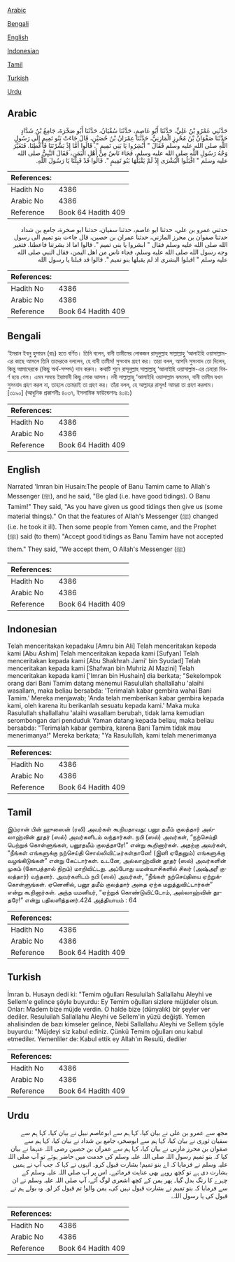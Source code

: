 [Arabic](#arabic)

[Bengali](#bengali)

[English](#english)

[Indonesian](#indonesian)

[Tamil](#tamil)

[Turkish](#turkish)

[Urdu](#urdu)

## Arabic


<div dir="rtl" lang="ar" style={{fontSize:'larger',backgroundColor:'#f8f9fa',padding:20}}>
حَدَّثَنِي عَمْرُو بْنُ عَلِيٍّ، حَدَّثَنَا أَبُو عَاصِمٍ، حَدَّثَنَا سُفْيَانُ، حَدَّثَنَا أَبُو صَخْرَةَ، جَامِعُ بْنُ شَدَّادٍ حَدَّثَنَا صَفْوَانُ بْنُ مُحْرِزٍ الْمَازِنِيُّ، حَدَّثَنَا عِمْرَانُ بْنُ حُصَيْنٍ، قَالَ جَاءَتْ بَنُو تَمِيمٍ إِلَى رَسُولِ اللَّهِ صلى الله عليه وسلم فَقَالَ ‏"‏ أَبْشِرُوا يَا بَنِي تَمِيمٍ ‏"‏‏.‏ قَالُوا أَمَّا إِذْ بَشَّرْتَنَا فَأَعْطِنَا‏.‏ فَتَغَيَّرَ وَجْهُ رَسُولِ اللَّهِ صلى الله عليه وسلم، فَجَاءَ نَاسٌ مِنْ أَهْلِ الْيَمَنِ، فَقَالَ النَّبِيُّ صلى الله عليه وسلم ‏"‏ اقْبَلُوا الْبُشْرَى إِذْ لَمْ يَقْبَلْهَا بَنُو تَمِيمٍ ‏"‏‏.‏ قَالُوا قَدْ قَبِلْنَا يَا رَسُولَ اللَّهِ‏.‏
</div>
<div style={{backgroundColor:'#f8f9fa',padding:20, marginBottom: 10}}><table> <thead> <tr> <th>References:</th> <th></th> </tr> </thead> <tbody><tr><td>Hadith No</td><td>4386</td></tr><tr><td>Arabic No</td><td>4386</td></tr><tr><td>Reference</td><td>Book 64 Hadith 409</td></tr></tbody></table></div>


<div dir="rtl" lang="ar" style={{fontSize:'larger',backgroundColor:'#f8f9fa',padding:20}}>
حدثني عمرو بن علي، حدثنا ابو عاصم، حدثنا سفيان، حدثنا ابو صخرة، جامع بن شداد حدثنا صفوان بن محرز المازني، حدثنا عمران بن حصين، قال جاءت بنو تميم الى رسول الله صلى الله عليه وسلم فقال " ابشروا يا بني تميم ". قالوا اما اذ بشرتنا فاعطنا. فتغير وجه رسول الله صلى الله عليه وسلم، فجاء ناس من اهل اليمن، فقال النبي صلى الله عليه وسلم " اقبلوا البشرى اذ لم يقبلها بنو تميم ". قالوا قد قبلنا يا رسول الله
</div>
<div style={{backgroundColor:'#f8f9fa',padding:20, marginBottom: 10}}><table> <thead> <tr> <th>References:</th> <th></th> </tr> </thead> <tbody><tr><td>Hadith No</td><td>4386</td></tr><tr><td>Arabic No</td><td>4386</td></tr><tr><td>Reference</td><td>Book 64 Hadith 409</td></tr></tbody></table></div>

## Bengali


<div dir="ltr" lang="bn" style={{fontSize:'larger',backgroundColor:'#f8f9fa',padding:20}}>
‘ইমরান ইবনু হুসায়ন (রাঃ) হতে বর্ণিত। তিনি বলেন, বানী তামীমের লোকজন রাসূলুল্লাহ সাল্লাল্লাহু ‘আলাইহি ওয়াসাল্লাম-এর কাছে আসলে তিনি তাদেরকে বললেন, হে বানী তামীম! সুসংবাদ গ্রহণ কর। তারা বলল, আপনি সুসংবাদ তো দিলেন, কিন্তু আমাদেরকে (কিছু অর্থ-সম্পদ) দান করুন। কথাটি শুনে রাসূলুল্লাহ সাল্লাল্লাহু ‘আলাইহি ওয়াসাল্লাম-এর চেহারা বিবর্ণ হয়ে গেল। এমন সময়ে ইয়ামানী কিছু লোক আসল। নবী সাল্লাল্লাহু ‘আলাইহি ওয়াসাল্লাম বললেন, বানী তামীম যখন সুসংবাদ গ্রহণ করল না, তাহলে তোমরাই তা গ্রহণ কর। তাঁরা বলল, হে আল্লাহর রাসূল! আমরা তা গ্রহণ করলাম। [৩১৯০] (আধুনিক প্রকাশনীঃ ৪০৩৭, ইসলামিক ফাউন্ডেশনঃ ৪০৪১)
</div>
<div style={{backgroundColor:'#f8f9fa',padding:20, marginBottom: 10}}><table> <thead> <tr> <th>References:</th> <th></th> </tr> </thead> <tbody><tr><td>Hadith No</td><td>4386</td></tr><tr><td>Arabic No</td><td>4386</td></tr><tr><td>Reference</td><td>Book 64 Hadith 409</td></tr></tbody></table></div>

## English


<div dir="ltr" lang="en" style={{fontSize:'larger',backgroundColor:'#f8f9fa',padding:20}}>
Narrated 'Imran bin Husain:The people of Banu Tamim came to Allah's Messenger (ﷺ), and he said, "Be glad (i.e. have good tidings). O Banu Tamim!" They said, "As you have given us good tidings then give us (some material things)." On that the features of Allah's Messenger (ﷺ) changed (i.e. he took it ill). Then some people from Yemen came, and the Prophet (ﷺ) said (to them) "Accept good tidings as Banu Tamim have not accepted them." They said, "We accept them, O Allah's Messenger (ﷺ)
</div>
<div style={{backgroundColor:'#f8f9fa',padding:20, marginBottom: 10}}><table> <thead> <tr> <th>References:</th> <th></th> </tr> </thead> <tbody><tr><td>Hadith No</td><td>4386</td></tr><tr><td>Arabic No</td><td>4386</td></tr><tr><td>Reference</td><td>Book 64 Hadith 409</td></tr></tbody></table></div>

## Indonesian


<div dir="ltr" lang="id" style={{fontSize:'larger',backgroundColor:'#f8f9fa',padding:20}}>
Telah menceritakan kepadaku [Amru bin Ali] Telah menceritakan kepada kami [Abu Ashim] Telah menceritakan kepada kami [Sufyan] Telah menceritakan kepada kami [Abu Shakhrah Jami' bin Syudad] Telah menceritakan kepada kami [Shafwan bin Muhriz Al Mazini] Telah menceritakan kepada kami ['Imran bin Hushain] dia berkata; "Sekelompok orang dari Bani Tamim datang menemui Rasulullah shallallahu 'alaihi wasallam, maka beliau bersabda: 'Terimalah kabar gembira wahai Bani Tamim.' Mereka menjawab; 'Anda telah memberikan kabar gembira kepada kami, oleh karena itu berikanlah sesuatu kepada kami.' Maka muka Rasulullah shallallahu 'alaihi wasallam berubah, tidak lama kemudian serombongan dari penduduk Yaman datang kepada beliau, maka beliau bersabda: "Terimalah kabar gembira, karena Bani Tamim tidak mau menerimanya!" Mereka berkata; "Ya Rasulullah, kami telah menerimanya
</div>
<div style={{backgroundColor:'#f8f9fa',padding:20, marginBottom: 10}}><table> <thead> <tr> <th>References:</th> <th></th> </tr> </thead> <tbody><tr><td>Hadith No</td><td>4386</td></tr><tr><td>Arabic No</td><td>4386</td></tr><tr><td>Reference</td><td>Book 64 Hadith 409</td></tr></tbody></table></div>

## Tamil


<div dir="ltr" lang="ta" style={{fontSize:'larger',backgroundColor:'#f8f9fa',padding:20}}>
இம்ரான் பின் ஹுஸைன் (ரலி) அவர்கள் கூறியதாவது: பனூ தமீம் குலத்தார் அல்லாஹ்வின் தூதர் (ஸல்) அவர்களிடம் வந்தார்கள். நபி (ஸல்) அவர்கள், “நற்செய்தி பெற்றுக் கொள்ளுங்கள், பனூதமீம் குலத்தாரே!” என்று கூறினார்கள். அதற்கு அவர்கள், “நீங்கள் எங்களுக்கு நற்செய்தி சொல்லிவிட்டீர்கள்தானே! (இனி ஏதேனும்) எங்களுக்கு வழங்கிடுங்கள்” என்று கேட்டார்கள். உடனே, அல்லாஹ்வின் தூதர் (ஸல்) அவர்களின் முகம் (கோபத்தால் நிறம்) மாறிவிட்டது. அப்போது யமன்வாசிகளில் சிலர் (அஷ்அரீ குலத்தார்) வந்தனர். அவர்களிடம் நபி (ஸல்) அவர்கள், “நீங்கள் நற்செய்தியை ஏற்றுக்கொள்ளுங்கள். ஏனெனில், பனூ தமீம் குலத்தார் அதை ஏற்க மறுத்துவிட்டார்கள்” என்று கூறினார்கள். அந்த யமனியர், “ஏற்றுக் கொண்டுவிட்டோம், அல்லாஹ்வின் தூதரே!” என்று பதிலளித்தனர்.424 அத்தியாயம் : 64
</div>
<div style={{backgroundColor:'#f8f9fa',padding:20, marginBottom: 10}}><table> <thead> <tr> <th>References:</th> <th></th> </tr> </thead> <tbody><tr><td>Hadith No</td><td>4386</td></tr><tr><td>Arabic No</td><td>4386</td></tr><tr><td>Reference</td><td>Book 64 Hadith 409</td></tr></tbody></table></div>

## Turkish


<div dir="ltr" lang="tr" style={{fontSize:'larger',backgroundColor:'#f8f9fa',padding:20}}>
İmran b. Husayn dedi ki: "Temim oğulları Resuluilah Sallallahu Aleyhi ve Sellem'e gelince şöyle buyurdu: Ey Temim oğulları sizlere müjdeler olsun. Onlar: Madem bize müjde verdin. O halde bize (dünyalık) bir şeyler ver dediler. Resuluilah Sallallahu Aleyhi ve Sellem'in yüzü değişti. Yemen ahalisinden de bazı kimseler gelince, Nebi Sallallahu Aleyhi ve Sellem şöyle buyurdu: "Müjdeyi siz kabul ediniz. Çünkü Temim oğulları onu kabul etmediler. Yemenliler de: Kabul ettik ey Allah'ın Resulü, dediler
</div>
<div style={{backgroundColor:'#f8f9fa',padding:20, marginBottom: 10}}><table> <thead> <tr> <th>References:</th> <th></th> </tr> </thead> <tbody><tr><td>Hadith No</td><td>4386</td></tr><tr><td>Arabic No</td><td>4386</td></tr><tr><td>Reference</td><td>Book 64 Hadith 409</td></tr></tbody></table></div>

## Urdu


<div dir="rtl" lang="ur" style={{fontSize:'larger',backgroundColor:'#f8f9fa',padding:20}}>
مجھ سے عمرو بن علی نے بیان کیا، کہا ہم سے ابوعاصم نبیل نے بیان کیا۔ کہا ہم سے سفیان ثوری نے بیان کیا، کہا ہم سے ابوصخرہ جامع بن شداد نے بیان کیا، کہا ہم سے صفوان بن محرز مازنی نے بیان کیا، کہا ہم سے عمران بن حصین رضی اللہ عنہما نے بیان کیا کہ بنو تمیم رسول اللہ صلی اللہ علیہ وسلم کی خدمت میں حاضر ہوئے تو آپ صلی اللہ علیہ وسلم نے فرمایا کہ اے بنو تمیم! بشارت قبول کرو۔ انہوں نے کہا کہ جب آپ نے ہمیں بشارت دی ہے تو کچھ روپے بھی عنایت فرمائیے۔ اس پر آپ صلی اللہ علیہ وسلم کے چہرے کا رنگ بدل گیا۔ پھر یمن کے کچھ اشعری لوگ آئے، آپ صلی اللہ علیہ وسلم نے ان سے فرمایا کہ بنو تمیم نے بشارت قبول نہیں کی، یمن والو! تم قبول کر لو۔ وہ بولے ہم نے قبول کی یا رسول اللہ۔
</div>
<div style={{backgroundColor:'#f8f9fa',padding:20, marginBottom: 10}}><table> <thead> <tr> <th>References:</th> <th></th> </tr> </thead> <tbody><tr><td>Hadith No</td><td>4386</td></tr><tr><td>Arabic No</td><td>4386</td></tr><tr><td>Reference</td><td>Book 64 Hadith 409</td></tr></tbody></table></div>